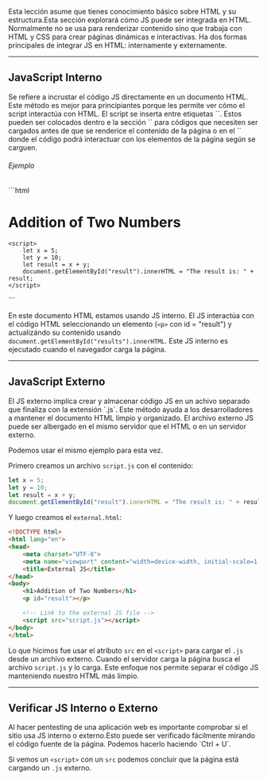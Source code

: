 Esta lección asume que tienes conocimiento básico sobre HTML y su estructura.Esta sección explorará cómo JS puede ser integrada en HTML. Normalmente no se usa para renderizar contenido sino que trabaja con HTML y CSS para crear páginas dinámicas e interactivas. Ha dos formas principales de integrar JS en HTML: internamente y externamente.

---------------
<h2>JavaScript Interno</h2>
Se refiere a incrustar el código JS directamente en un documento HTML. Este método es mejor para principiantes porque les permite ver cómo el script interactúa con HTML. El script se inserta entre etiquetas `<script></script>`. Estos pueden ser colocados dentro e la sección `<head>` para códigos que necesiten ser cargados antes de que se renderice el contenido de la página o en el `<body>` donde el código podrá interactuar con los elementos de la página según se carguen.

<h6>Ejemplo</h6>
```html
 <!DOCTYPE html>
<html lang="en">
<head>
    <title>Internal JS</title>
</head>
<body>
    <h1>Addition of Two Numbers</h1>
    <p id="result"></p>

    <script>
        let x = 5;
        let y = 10;
        let result = x + y;
        document.getElementById("result").innerHTML = "The result is: " + result;
    </script>
</body>
</html>
```

En este documento HTML estamos usando JS interno. El JS interactúa con el código HTML seleccionando un elemento (`<p>` con id = "result") y actualizándo su contenido usando `document.getElementById("results").innerHTML`. Este JS interno es ejecutado cuando el navegador carga la página.

------------------
<h2>JavaScript Externo</h2>
El JS externo implica crear y almacenar código JS en un achivo separado que finaliza con la extensión `.js`. Este método ayuda a los desarrolladores a mantener el documento HTML limpio y organizado. El archivo externo JS puede ser albergado en el mismo servidor que el HTML o en un servidor externo.

Podemos usar el mismo ejemplo para esta vez.

Primero creamos un archivo `script.js` con el contenido:

```javascript
let x = 5;
let y = 10;
let result = x + y;
document.getElementById("result").innerHTML = "The result is: " + result;
```

Y luego creamos el `external.html`:

```html
<!DOCTYPE html>
<html lang="en">
<head>
    <meta charset="UTF-8">
    <meta name="viewport" content="width=device-width, initial-scale=1.0">
    <title>External JS</title>
</head>
<body>
    <h1>Addition of Two Numbers</h1>
    <p id="result"></p>

    <!-- Link to the external JS file -->
    <script src="script.js"></script>
</body>
</html>
```

Lo que hicimos fue usar el atributo `src` en el `<script>` para cargar el `.js` desde un archivo externo. Cuando el servidor carga la página busca el archivo `script.js` y lo carga. Este enfoque nos permite separar el código JS manteniendo nuestro HTML más limpio.

--------------------
<h2>Verificar JS Interno o Externo</h2>
Al hacer pentesting de una aplicación web es importante comprobar si el sitio usa JS interno o externo.Esto puede ser verificado fácilmente mirando el código fuente de la página. Podemos hacerlo haciendo `Ctrl + U`.

Si vemos un `<script>` con un `src` podemos concluir que la página está cargando un `.js` externo.